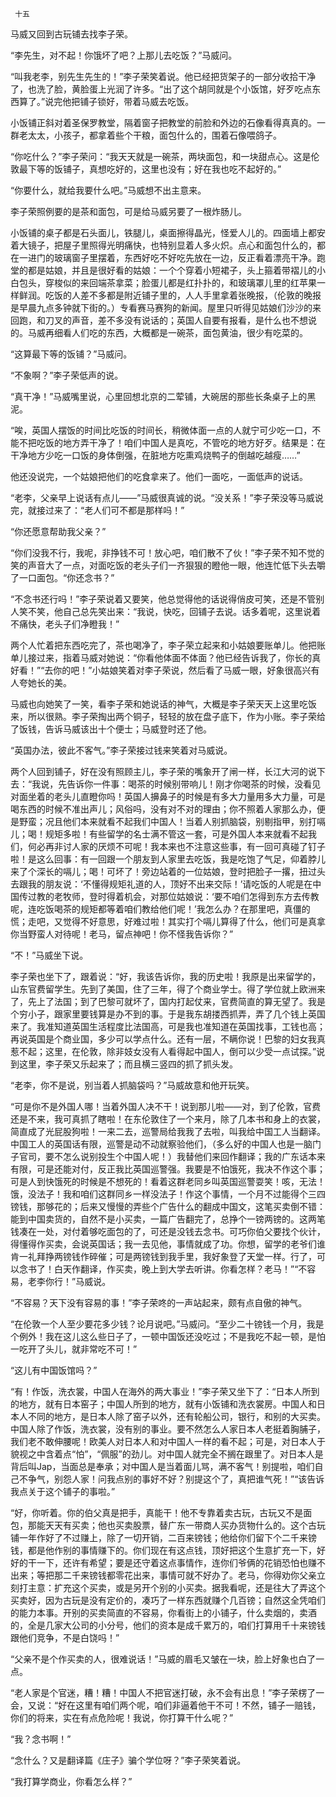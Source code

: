      十五 

   马威又回到古玩铺去找李子荣。 

   “李先生，对不起！你饿坏了吧？上那儿去吃饭？”马威问。 

   “叫我老李，别先生先生的！”李子荣笑着说。他已经把货架子的一部分收拾干净了，也洗了脸，黄脸蛋上光润了许多。“出了这个胡同就是个小饭馆，好歹吃点东西算了。”说完他把铺子锁好，带着马威去吃饭。 

   小饭铺正斜对着圣保罗教堂，隔着窗子把教堂的前脸和外边的石像看得真真的。一群老太太，小孩子，都拿着些个干粮，面包什么的，围着石像喂鸽子。 

   “你吃什么？”李子荣问：“我天天就是一碗茶，两块面包，和一块甜点心。这是伦敦最下等的饭铺子，真想吃好的，这里也没有；好在我也吃不起好的。” 

   “你要什么，就给我要什么吧。”马威想不出主意来。 

   李子荣照例要的是茶和面包，可是给马威另要了一根炸肠儿。 

   小饭铺的桌子都是石头面儿，铁腿儿，桌面擦得晶光，怪爱人儿的。四面墙上都安着大镜子，把屋子里照得光明痛快，也特别显着人多火炽。点心和面包什么的，都在一进门的玻璃窗子里摆着，东西好吃不好吃先放在一边，反正看着漂亮干净。跑堂的都是姑娘，并且是很好看的姑娘：一个个穿着小短裙子，头上箍着带褶儿的小白包头，穿梭似的来回端茶拿菜；脸蛋儿都是红扑扑的，和玻璃罩儿里的红苹果一样鲜润。吃饭的人差不多都是附近铺子里的，人人手里拿着张晚报，（伦敦的晚报是早晨九点多钟就下街的。）专看赛马赛狗的新闻。屋里只听得见姑娘们沙沙的来回跑，和刀叉的声音，差不多没有说话的；英国人自要有报看，是什么也不想说的。马威再细看人们吃的东西，大概都是一碗茶，面包黄油，很少有吃菜的。 

   “这算最下等的饭铺？”马威问。 

   “不象啊？”李子荣低声的说。 

   “真干净！”马威嘴里说，心里回想北京的二荤铺，大碗居的那些长条桌子上的黑泥。 

   “唉，英国人摆饭的时间比吃饭的时间长，稍微体面一点的人就宁可少吃一口，不能不把吃饭的地方弄干净了！咱们中国人是真吃，不管吃的地方好歹。结果是：在干净地方少吃一口饭的身体倒强，在脏地方吃熏鸡烧鸭子的倒越吃越瘦……” 

   他还没说完，一个姑娘把他们的吃食拿来了。他们一面吃，一面低声的说话。 

   “老李，父亲早上说话有点儿——”马威很真诚的说。“没关系！”李子荣没等马威说完，就接过来了：“老人们可不都是那样吗！” 

   “你还愿意帮助我父亲？” 

   “你们没我不行，我呢，非挣钱不可！放心吧，咱们散不了伙！”李子荣不知不觉的笑的声音大了一点，对面吃饭的老头子们一齐狠狠的瞪他一眼，他连忙低下头去嚼了一口面包。“你还念书？” 

   “不念书还行吗！”李子荣说着又要笑，他总觉得他的话说得俏皮可笑，还是不管别人笑不笑，他自己总先笑出来：“我说，快吃，回铺子去说。话多着呢，这里说着不痛快，老头子们净瞪我！” 

   两个人忙着把东西吃完了，茶也喝净了，李子荣立起来和小姑娘要账单儿。他把账单儿接过来，指着马威对她说：“你看他体面不体面？他已经告诉我了，你长的真好看！”“去你的吧！”小姑娘笑着对李子荣说，然后看了马威一眼，好象很高兴有人夸她长的美。 

   马威也向她笑了一笑，看李子荣和她说话的神气，大概是李子荣天天上这里吃饭来，所以很熟。李子荣掏出两个铜子，轻轻的放在盘子底下，作为小账。李子荣给了饭钱，告诉马威该出十个便士；马威登时还了他。 

   “英国办法，彼此不客气。”李子荣接过钱来笑着对马威说。 

   两个人回到铺子，好在没有照顾主儿，李子荣的嘴象开了闸一样，长江大河的说下去：“我说，先告诉你一件事：喝茶的时候别带响儿！刚才你喝茶的时候，没看见对面坐着的老头儿直瞪你吗！英国人擤鼻子的时候是有多大力量用多大力量，可是喝东西的时候不准出声儿；风俗吗，没有对不对的理由；你不照着人家那么办，便是野蛮；况且他们本来就看不起我们中国人！当着人别抓脑袋，别剔指甲，别打嗝儿；喝！规矩多啦！有些留学的名士满不管这一套，可是外国人本来就看不起我们，何必再非讨人家的厌烦不可呢！我本来也不注意这些事，有一回可真碰了钉子啦！是这么回事：有一回跟一个朋友到人家里去吃饭，我是吃饱了气足，仰着脖儿来了个深长的嗝儿；喝！可坏了！旁边站着的一位姑娘，登时把脸子一撂，扭过头去跟我的朋友说：‘不懂得规矩礼道的人，顶好不出来交际！’请吃饭的人呢是在中国传过教的老牧师，登时得着机会，对那位姑娘说：‘要不咱们怎得到东方去传教呢，连吃饭喝茶的规矩都等着咱们教给他们呢！’我怎么办？在那里吧，真僵的慌；走吧，又觉得不好意思，好难过啦！其实打个嗝儿算得了什么，他们可是真拿你当野蛮人对待呢！老马，留点神吧！你不怪我告诉你？” 

   “不！”马威坐下说。 

   李子荣也坐下了，跟着说：“好，我该告诉你，我的历史啦！我原是出来留学的，山东官费留学生。先到了美国，住了三年，得了个商业学士。得了学位就上欧洲来了，先上了法国；到了巴黎可就坏了，国内打起仗来，官费简直的算无望了。我是个穷小子，跟家里要钱算是办不到的事。于是我东胡搂西抓弄，弄了几个钱上英国来了。我准知道英国生活程度比法国高，可是我也准知道在英国找事，工钱也高；再说英国是个商业国，多少可以学点什么。还有一层，不瞒你说！巴黎的妇女我真惹不起；这里，在伦敦，除非妓女没有人看得起中国人，倒可以少受一点试探。”说到这里，李子荣又乐起来了；而且横三竖四的抓了抓头发。 

   “老李，你不是说，别当着人抓脑袋吗？”马威故意和他开玩笑。 

   “可是你不是外国人哪！当着外国人决不干！说到那儿啦——对，到了伦敦，官费还是不来，我可真抓了瞎啦！在东伦敦住了一个来月，除了几本书和身上的衣裳，简直成了光屁股狗啦！一来二去，巡警局给我我了去啦，叫我给中国工人当翻译。中国工人的英国话有限，巡警是动不动就察验他们，（多么好的中国人也是一脑门子官司，要不怎么说别投生个中国人呢！）我替他们来回作翻译；我的广东话本来有限，可是还能对付，反正我比英国巡警强。我要是不怕饿死，我决不作这个事；可是人到快饿死的时候是不想死的！看着这群老同乡叫英国巡警耍笑！咳，无法！饿，没法子！我和咱们这群同乡一样没法子！作这个事情，一个月不过能得个三四镑钱，那够花的；后来又慢慢的弄些个广告什么的翻成中国文，这笔买卖倒不错：能到中国卖货的，自然不是小买卖，一篇广告翻完了，总挣个一镑两镑的。这两笔钱凑在一处，对付着够吃面包的了，可还是没钱去念书。可巧你伯父要找个伙计，得懂得作买卖，会说英国话；我一去见他，事情就成了功。你想，留学的老爷们谁肯一礼拜挣两镑钱作碎催；可是两镑钱到我手里，我好象登了天堂一样。行了，可以念书了！白天作翻译，作买卖，晚上到大学去听讲。你看怎样？老马！”“不容易，老李你行！”马威说。 

   “不容易？天下没有容易的事！”李子荣咚的一声站起来，颇有点自傲的神气。 

   “在伦敦一个人至少要花多少钱？论月说吧。”马威问。“至少二十镑钱一个月，我是个例外！我在这儿这么些日子了，一顿中国饭还没吃过；不是我吃不起一顿，是怕一吃开了头儿，就非常吃不可！” 

   “这儿有中国饭馆吗？” 

   “有！作饭，洗衣裳，中国人在海外的两大事业！”李子荣又坐下了：“日本人所到的地方，就有日本窑子；中国人所到的地方，就有小饭铺和洗衣裳房。中国人和日本人不同的地方，是日本人除了窑子以外，还有轮船公司，银行，和别的大买卖。中国人除了作饭，洗衣裳，没有别的事业。要不然怎么人家日本人老挺着胸脯子，我们老不敢伸腰呢！欧美人对日本人和对中国人一样的看不起；可是，对日本人于貌视之中含着点“怕”，“佩服”的劲儿。对中国人就完全不搁在跟里了。对日本人是背后叫Jap，当面总是奉承；对中国人是当着面儿骂，满不客气！别提啦，咱们自己不争气，别怨人家！问我点别的事好不好？别提这个了，真把谁气死！”“该告诉我点关于这个铺子的事啦。” 

   “好，你听着。你的伯父真是把手，真能干！他不专靠着卖古玩，古玩又不是面包，那能天天有买卖；他也买卖股票，替广东一带商人买办货物什么的。这个古玩铺一年作好了不过赚上，除了一切开销，二百来镑钱；他给你们留下个二千来镑钱，都是他作别的事情赚下的。你们现在有这点钱，顶好把这个生意扩充一下，好好的干一下，还许有希望；要是还守着这点事情作，连你们爷俩的花销恐怕也赚不出来；等把那二千来镑钱都零花出来，事情可就不好办了。老马，你得劝你父亲立刻打主意：扩充这个买卖，或是另开个别的小买卖。据我看呢，还是往大了弄这个买卖好，因为古玩是没有定价的，凑巧了一样东西就赚个几百镑；自然这全凭咱们的能力本事。开别的买卖简直的不容易，你看街上的小铺子，什么卖烟的，卖酒的，全是几家大公司的小分号，他们的资本是成千累万的，咱们打算用千十来镑钱跟他们竞争，不是白饶吗！” 

   “父亲不是个作买卖的人，很难说话！”马威的眉毛又皱在一块，脸上好象也白了一点。 

   “老人家是个官迷，糟！糟！中国人不把官迷打破，永不会有出息！”李子荣楞了一会，又说：“好在这里有咱们两个呢，咱们非逼着他干不可！不然，铺子一赔钱，你们的将来，实在有点危险呢！我说，你打算干什么呢？” 

   “我？念书啊！” 

   “念什么？又是翻译篇《庄子》骗个学位呀？”李子荣笑着说。 

   “我打算学商业，你看怎么样？” 

